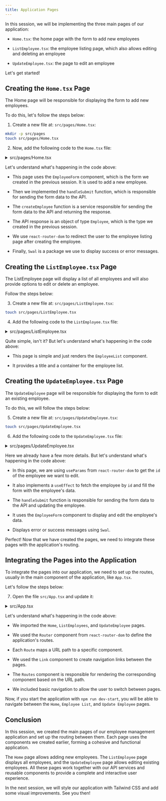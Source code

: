 ```yaml
---
title: Application Pages
---
```


In this session, we will be implementing the three main pages of our application:

- `Home.tsx`: the home page with the form to add new employees

- `ListEmployee.tsx`: the employee listing page, which also allows editing and deleting an employee

- `UpdateEmployee.tsx`: the page to edit an employee

Let's get started!

## Creating the `Home.tsx` Page

The Home page will be responsible for displaying the form to add new employees.

To do this, let's follow the steps below:

1. Create a new file at: `src/pages/Home.tsx`:

```bash
mkdir -p src/pages
touch src/pages/Home.tsx
```

2. Now, add the following code to the `Home.tsx` file:

<details>
  <summary>src/pages/Home.tsx</summary>

```tsx
import React from 'react';
import Swal from 'sweetalert2';
import { useNavigate } from 'react-router-dom';
import { Employee } from '../types/employee.interface';
import { createEmployee } from '../services/employee.services';
import EmployeeForm from '../components/EmployeeForm';

const Home: React.FC = () => {
  const navigate = useNavigate();

  const handleSubmit = async (
    employee: Omit<Employee, 'id' | 'createdAt' | 'updatedAt'>
  ) => {
    try {
      await createEmployee(employee);
      Swal.fire({
        title: 'Success!',
        text: 'Employee created successfully!',
        icon: 'success',
        confirmButtonText: 'Ok',
      });
      navigate('/list');
    } catch (error) {
      console.error('Error creating employee:', error);
      Swal.fire({
        icon: 'error',
        title: 'Oops...',
        text: 'Something went wrong!',
      });
    }
  };

  return (
    <div className='container mx-auto mt-8'>
      <div className='bg-white p-8 shadow-lg rounded-lg max-w-6xl mx-auto'>
        <h1 className='text-3xl font-bold mb-4'>Add New Employee</h1>
        <div className='pl-4'>
          <EmployeeForm onSubmit={handleSubmit} />
        </div>
      </div>
    </div>
  );
};

export default Home;
```

</details>

Let's understand what's happening in the code above:

- This page uses the `EmployeeForm` component, which is the form we created in the previous session. It is used to add a new employee.

- Then we implemented the `handleSubmit` function, which is responsible for sending the form data to the API.

- The `createEmployee` function is a service responsible for sending the form data to the API and returning the response.

- The API response is an object of type `Employee`, which is the type we created in the previous session.

- We use `react-router-dom` to redirect the user to the employee listing page after creating the employee.

- Finally, `Swal` is a package we use to display success or error messages.

## Creating the `ListEmployee.tsx` Page

The ListEmployee page will display a list of all employees and will also provide options to edit or delete an employee.

Follow the steps below:

3. Create a new file at: `src/pages/ListEmployee.tsx`:

```bash
touch src/pages/ListEmployee.tsx
```

4. Add the following code to the `ListEmployee.tsx` file:

<details>
  <summary>src/pages/ListEmployee.tsx</summary>

```tsx
import React from 'react';
import EmployeeList from '../components/EmployeeList';

const ListEmployees: React.FC = () => {
  return (
    <div className='container mx-auto mt-8'>
      <h1 className='text-3xl font-bold mb-4'>Employee List</h1>
      <EmployeeList />
    </div>
  );
};

export default ListEmployees;
```

</details>

Quite simple, isn't it? But let's understand what's happening in the code above:

- This page is simple and just renders the `EmployeeList` component.

- It provides a title and a container for the employee list.

## Creating the `UpdateEmployee.tsx` Page

The `UpdateEmployee` page will be responsible for displaying the form to edit an existing employee.

To do this, we will follow the steps below:

5. Create a new file at: `src/pages/UpdateEmployee.tsx`:

```bash
touch src/pages/UpdateEmployee.tsx
```

6. Add the following code to the `UpdateEmployee.tsx` file:

<details>
  <summary>src/pages/UpdateEmployee.tsx</summary>

```tsx
import React, { useState, useEffect } from 'react';
import { useParams, useNavigate } from 'react-router-dom';
import { Employee } from '../types/employee.interface';
import { getEmployeeById, updateEmployee } from '../services/employee.services';
import EmployeeForm from '../components/EmployeeForm';
import Swal from 'sweetalert2';

const UpdateEmployee: React.FC = () => {
  const { id } = useParams<{ id: string }>();
  const navigate = useNavigate();
  const [employee, setEmployee] = useState<Employee | null>(null);
  const [loading, setLoading] = useState(true);
  const [error, setError] = useState<string | null>(null);

  useEffect(() => {
    const fetchEmployee = async () => {
      if (!id) {
        setError('Employee ID is missing');
        setLoading(false);
        return;
      }

      try {
        const data = await getEmployeeById(id);
        setEmployee(data);
        setLoading(false);
      } catch (error) {
        console.error('Failed to fetch employee:', error);
        setError('Failed to fetch employee');
        setLoading(false);
      }
    };

    fetchEmployee();
  }, [id]);

  const handleSubmit = async (
    updatedEmployee: Omit<Employee, 'id' | 'createdAt' | 'updatedAt'>
  ) => {
    if (!id) return;

    try {
      await updateEmployee(id, updatedEmployee);
      Swal.fire({
        title: 'Success!',
        text: 'Employee updated successfully!',
        icon: 'success',
        confirmButtonText: 'Ok',
      });
      navigate('/list');
    } catch (error) {
      console.error('Failed to update employee:', error);
      Swal.fire({
        title: 'Error!',
        text: 'There was a problem updating employee',
        icon: 'error',
        confirmButtonText: 'OK',
      });
    }
  };

  if (loading) return <div>Loading...</div>;
  if (error) return <div>Error: {error}</div>;
  if (!employee) return <div>Employee not found</div>;

  return (
    <div className='container mx-auto mt-8'>
      <div className='bg-white p-8 shadow-lg rounded-lg max-w-6xl mx-auto'>
        <h1 className='text-3xl font-bold mb-4'>Update Employee</h1>
        <div className='pl-4'>
          <EmployeeForm employee={employee} onSubmit={handleSubmit} />
        </div>
      </div>
    </div>
  );
};

export default UpdateEmployee;
```

</details>

Here we already have a few more details. But let's understand what's happening in the code above:

- In this page, we are using `useParams` from `react-router-dom` to get the `id` of the employee we want to edit.

- It also implements a `useEffect` to fetch the employee by `id` and fill the form with the employee's data.

- The `handleSubmit` function is responsible for sending the form data to the API and updating the employee.

- It uses the `EmployeeForm` component to display and edit the employee's data.

- Displays error or success messages using `Swal`.

Perfect! Now that we have created the pages, we need to integrate these pages with the application's routing.

## Integrating the Pages into the Application

To integrate the pages into our application, we need to set up the routes, usually in the main component of the application, like `App.tsx`.

Let's follow the steps below:

7. Open the file `src/App.tsx` and update it:

<details>
  <summary>src/App.tsx</summary>

```tsx
import React from 'react';
import { BrowserRouter as Router, Route, Routes, Link } from 'react-router-dom';
import Home from './pages/Home';
import ListEmployees from './pages/ListEmployee';
import UpdateEmployee from './pages/UpdateEmployee';

const App: React.FC = () => {
  return (
    <Router>
      <div className='min-h-screen bg-gray-100'>
        <nav className='bg-blue-600 text-white p-4'>
          <ul className='flex space-x-4'>
            <li>
              <Link to='/' className='hover:underline'>
                Home
              </Link>
            </li>
            <li>
              <Link to='/list' className='hover:underline'>
                Employee List
              </Link>
            </li>
          </ul>
        </nav>
        <div className='container mx-auto p-4'>
          <Routes>
            <Route path='/' element={<Home />} />
            <Route path='/list' element={<ListEmployees />} />
            <Route path='/update/:id' element={<UpdateEmployee />} />
          </Routes>
        </div>
      </div>
    </Router>
  );
};

export default App;
```

</details>

Let's understand what's happening in the code above:

- We imported the `Home`, `ListEmployees`, and `UpdateEmployee` pages.

- We used the `Router` component from `react-router-dom` to define the application's routes.

- Each `Route` maps a URL path to a specific component.

- We used the `Link` component to create navigation links between the pages.

- The `Routes` component is responsible for rendering the corresponding component based on the URL path.

- We included basic navigation to allow the user to switch between pages.

Now, if you start the application with `npm run dev-start`, you will be able to navigate between the `Home`, `Employee List`, and `Update Employee` pages.

## Conclusion

In this session, we created the main pages of our employee management application and set up the routing between them. Each page uses the components we created earlier, forming a cohesive and functional application.

The `Home` page allows adding new employees. The `ListEmployee` page displays all employees, and the `UpdateEmployee` page allows editing existing employees. All these pages work together with our API services and reusable components to provide a complete and interactive user experience.

In the next session, we will style our application with Tailwind CSS and add some visual improvements. See you then!

